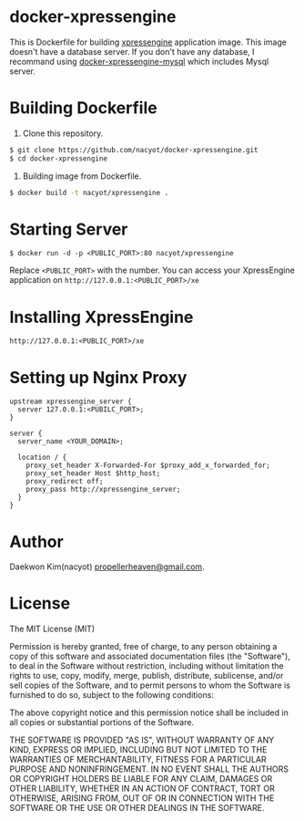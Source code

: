 # docker-xpressengine

This is Dockerfile for building
[xpressengine](https://github.com/rauhryan/xpressengine) application
image. This image doesn't have a database server. If you don't have
any database, I recommand using
[docker-xpressengine-mysql](https://github.com/nacyot/docker-xpressengine-mysql)
which includes Mysql server.

# Building Dockerfile

1. Clone this repository.

```sh
$ git clone https://github.com/nacyot/docker-xpressengine.git
$ cd docker-xpressengine
```

1. Building image from Dockerfile.

```sh
$ docker build -t nacyot/xpressengine .
```

# Starting Server

```
$ docker run -d -p <PUBLIC_PORT>:80 nacyot/xpressengine
```

Replace `<PUBLIC_PORT>` with the number. You can access your XpressEngine
application on `http://127.0.0.1:<PUBLIC_PORT>/xe`

# Installing XpressEngine

`http://127.0.0.1:<PUBLIC_PORT>/xe`

# Setting up Nginx Proxy

```nginx
upstream xpressengine_server {
  server 127.0.0.1:<PUBILC_PORT>;
}

server {
  server_name <YOUR_DOMAIN>;

  location / {
    proxy_set_header X-Forwarded-For $proxy_add_x_forwarded_for;
    proxy_set_header Host $http_host;
    proxy_redirect off;
    proxy_pass http://xpressengine_server;
  }
}
```

# Author
Daekwon Kim(nacyot) <propellerheaven@gmail.com>.

# License
The MIT License (MIT)

Permission is hereby granted, free of charge, to any person obtaining a copy of
this software and associated documentation files (the "Software"), to deal in
the Software without restriction, including without limitation the rights to
use, copy, modify, merge, publish, distribute, sublicense, and/or sell copies of
the Software, and to permit persons to whom the Software is furnished to do so,
subject to the following conditions:

The above copyright notice and this permission notice shall be included in all
copies or substantial portions of the Software.

THE SOFTWARE IS PROVIDED "AS IS", WITHOUT WARRANTY OF ANY KIND, EXPRESS OR
IMPLIED, INCLUDING BUT NOT LIMITED TO THE WARRANTIES OF MERCHANTABILITY, FITNESS
FOR A PARTICULAR PURPOSE AND NONINFRINGEMENT. IN NO EVENT SHALL THE AUTHORS OR
COPYRIGHT HOLDERS BE LIABLE FOR ANY CLAIM, DAMAGES OR OTHER LIABILITY, WHETHER
IN AN ACTION OF CONTRACT, TORT OR OTHERWISE, ARISING FROM, OUT OF OR IN
CONNECTION WITH THE SOFTWARE OR THE USE OR OTHER DEALINGS IN THE SOFTWARE.
